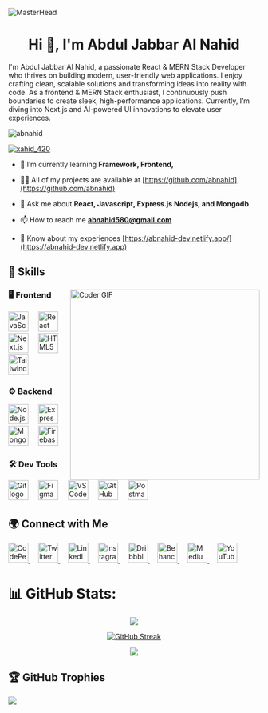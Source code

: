 ![MasterHead](https://developers.giphy.com/branch/master/static/api-512d36c09662682717108a38bbb5c57d.gif)

<h1 align="center">Hi 👋, I'm Abdul Jabbar Al Nahid</h1>
<p>I'm Abdul Jabbar Al Nahid, a passionate React & MERN Stack Developer who thrives on building modern, user-friendly web applications. I enjoy crafting clean, scalable solutions and transforming ideas into reality with code. As a frontend & MERN Stack enthusiast, I continuously push boundaries to create sleek, high-performance applications. Currently, I’m diving into Next.js and AI-powered UI innovations to elevate user experiences.</p>

<p align="left"> <img src="https://komarev.com/ghpvc/?username=abnahid&label=Profile%20views&color=0e75b6&style=flat" alt="abnahid" /> </p>

<p align="left"> <a href="https://twitter.com/xahid_420" target="blank"><img src="https://img.shields.io/twitter/follow/xahid_420?logo=twitter&style=for-the-badge" alt="xahid_420" /></a> </p>

- 🌱 I’m currently learning **Framework, Frontend,**

- 👨‍💻 All of my projects are available at [https://github.com/abnahid](https://github.com/abnahid)

- 💬 Ask me about **React, Javascript, Express.js Nodejs, and Mongodb**

- 📫 How to reach me **abnahid580@gmail.com**

- 📄 Know about my experiences [https://abnahid-dev.netlify.app/](https://abnahid-dev.netlify.app)


<h2 align="left">🚀 Skills</h2>

###

<img align="right" src="https://media.giphy.com/media/SWoSkN6DxTszqIKEqv/giphy.gif" alt="Coder GIF" width="380">

###  
### 🖥 Frontend  
<div align="left">
  <img src="https://cdn.jsdelivr.net/gh/devicons/devicon/icons/javascript/javascript-original.svg" height="40" alt="JavaScript logo" />
  <img width="12" />
  <img src="https://cdn.jsdelivr.net/gh/devicons/devicon/icons/react/react-original.svg" height="40" alt="React logo" />
  <img width="12" />
  <img src="https://cdn.jsdelivr.net/gh/devicons/devicon/icons/nextjs/nextjs-original.svg" height="40" alt="Next.js logo" />
  <img width="12" />
  <img src="https://cdn.jsdelivr.net/gh/devicons/devicon/icons/html5/html5-original.svg" height="40" alt="HTML5 logo" />
  <img width="12" />
  <img src="https://skillicons.dev/icons?i=tailwind" height="40" alt="Tailwind CSS logo" />
</div>

###  
### ⚙️ Backend  
<div align="left">
  <img src="https://skillicons.dev/icons?i=nodejs" height="40" alt="Node.js logo" />
  <img width="12" />
  <img src="https://skillicons.dev/icons?i=express" height="40" alt="Express.js logo" />
  <img width="12" />
  <img src="https://skillicons.dev/icons?i=mongodb" height="40" alt="MongoDB logo" />
  <img width="12" />
  <img src="https://cdn.simpleicons.org/firebase/FFCA28" height="40" alt="Firebase logo" />
</div>

###  
### 🛠 Dev Tools  
<div align="left">
  <img src="https://cdn.simpleicons.org/git/F05032" height="40" alt="Git logo" />
  <img width="12" />
  <img src="https://skillicons.dev/icons?i=figma" height="40" alt="Figma logo" />
  <img width="12" />
  <img src="https://skillicons.dev/icons?i=vscode" height="40" alt="VS Code logo" />
  <img width="12" />
  <img src="https://skillicons.dev/icons?i=github" height="40" alt="GitHub logo" />
  <img width="12" />
  <img src="https://cdn.simpleicons.org/postman/FF6C37" height="40" alt="Postman logo" />
</div>

###  
<h2 align="left">🌍 Connect with Me</h2>

<div align="left">
  <a href="https://codepen.io/aznahid" target="_blank">
    <img src="https://cdn.simpleicons.org/codepen/ffffff" height="40" alt="CodePen logo" />
  </a>
  <img width="12" />

  <a href="https://twitter.com/xahid_420" target="_blank">
    <img src="https://img.icons8.com/?size=100&id=jlpBF1fJe9fs&format=png&color=ffffff" height="40" alt="Twitter logo" />
  </a>
  <img width="12" />

  <a href="https://linkedin.com/in/ajnahid" target="_blank">
    <img src="https://cdn.simpleicons.org/linkedin/ffffff" height="40" alt="LinkedIn logo" />
  </a>
  <img width="12" />

  <a href="https://instagram.com/ab.nahid_ff" target="_blank">
    <img src="https://cdn.simpleicons.org/instagram/FF0069" height="40" alt="Instagram logo" />
  </a>
  <img width="12" />

  <a href="https://dribbble.com/aznahid" target="_blank">
    <img src="https://cdn.simpleicons.org/dribbble/EA4C89" height="40" alt="Dribbble logo" />
  </a>
  <img width="12" />

  <a href="https://www.behance.net/gamingnahid" target="_blank">
    <img src="https://cdn.simpleicons.org/behance/1769FF" height="40" alt="Behance logo" />
  </a>
  <img width="12" />

  <a href="https://medium.com/@aznahid507" target="_blank">
    <img src="https://cdn.simpleicons.org/medium/ffffff" height="40" alt="Medium logo" />
  </a>
  <img width="12" />

  <a href="https://www.youtube.com/c/abnahid5" target="_blank">
    <img src="https://cdn.simpleicons.org/youtube/FF0000" height="40" alt="YouTube logo" />
  </a>
</div>





# 📊 GitHub Stats:
<div align="center">
  
  ![](https://github-readme-stats.vercel.app/api?username=abnahid&theme=dark&hide_border=false&include_all_commits=true&count_private=false)<br/>

[![GitHub Streak](https://github-readme-streak-stats.herokuapp.com?user=abnahid&theme=dark&mode=weekly)](https://git.io/streak-stats)

  ![](https://github-readme-stats.vercel.app/api/top-langs/?username=abnahid&theme=dark&hide_border=false&include_all_commits=true&count_private=false&layout=compact)

</div>


## 🏆 GitHub Trophies
![](https://github-profile-trophy.vercel.app/?username=abnahid&theme=radical&no-frame=false&no-bg=true&margin-w=4)
